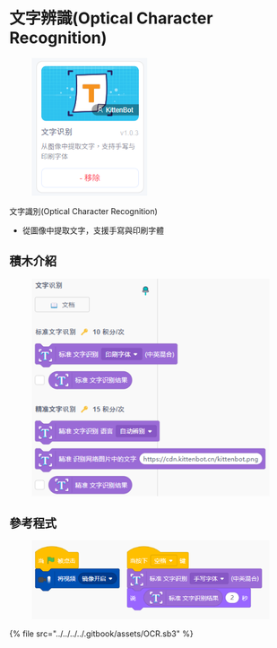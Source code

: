 # 文字辨識(Optical Character Recognition)

<figure><img src="../../../../.gitbook/assets/image (4) (1) (1) (1) (1).png" alt=""><figcaption></figcaption></figure>

文字識別(Optical Character Recognition)

* 從圖像中提取文字，支援手寫與印刷字體

## 積木介紹

<figure><img src="../../../../.gitbook/assets/image (6) (1) (1) (1).png" alt=""><figcaption></figcaption></figure>

## 參考程式

<figure><img src="../../../../.gitbook/assets/image (5) (1) (1) (1).png" alt=""><figcaption></figcaption></figure>

{% file src="../../../../.gitbook/assets/OCR.sb3" %}

